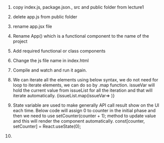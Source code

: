 
 1. copy index.js, package.json., src and public folder from lecture1
 2. delete app.js from public folder
 3. rename app.jsx file
 4. Rename App() which is a functional component to the name of the project
 5. Add required functional or class components
 6. Change the js file name in index.html
 7. Compile and watch and run it again.
 8. We can iterate all the elements using below syntax, we do not need for loop to iterate elements, we can do so by .map function. issueVar will hold the current value from issueList for all the iteration and that will iterate automatically.
 {issueList.map(issueVar=>
                    <IssueRow issue={issueVar} style={style}></IssueRow>
                    )}
 9. State variable are used to make generally API call result show on the UI each time. Below code will assign 0 to counter in the initial phase and then we need to use setCounter(counter + 1); method to update value and this will render the component automatically.
 const[counter, setCounter] = React.useState(0);

 10. 